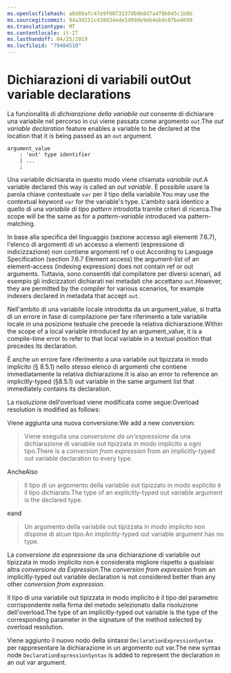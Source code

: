 ```yaml
---
ms.openlocfilehash: a0d80afc47e9f0073237db9b8d7a4f0b045c1b0b
ms.sourcegitcommit: 94a3d151c438d34ede1d99de9eb4ebdc07ba4699
ms.translationtype: MT
ms.contentlocale: it-IT
ms.lasthandoff: 04/25/2019
ms.locfileid: "79484510"
---
```

# <a name="out-variable-declarations"></a><span data-ttu-id="7a1c1-101">Dichiarazioni di variabili out</span><span class="sxs-lookup"><span data-stu-id="7a1c1-101">Out variable declarations</span></span>

<span data-ttu-id="7a1c1-102">La funzionalità di *dichiarazione della variabile out* consente di dichiarare una variabile nel percorso in cui viene passata come argomento `out`.</span><span class="sxs-lookup"><span data-stu-id="7a1c1-102">The *out variable declaration* feature enables a variable to be declared at the location that it is being passed as an `out` argument.</span></span>

```antlr
argument_value
    : 'out' type identifier
    | ...
    ;
```

<span data-ttu-id="7a1c1-103">Una variabile dichiarata in questo modo viene chiamata *variabile out*.</span><span class="sxs-lookup"><span data-stu-id="7a1c1-103">A variable declared this way is called an *out variable*.</span></span> <span data-ttu-id="7a1c1-104">È possibile usare la parola chiave contestuale `var` per il tipo della variabile.</span><span class="sxs-lookup"><span data-stu-id="7a1c1-104">You may use the contextual keyword `var` for the variable's type.</span></span> <span data-ttu-id="7a1c1-105">L'ambito sarà identico a quello di una *variabile di tipo pattern* introdotta tramite criteri di ricerca.</span><span class="sxs-lookup"><span data-stu-id="7a1c1-105">The scope will be the same as for a *pattern-variable* introduced via pattern-matching.</span></span>

<span data-ttu-id="7a1c1-106">In base alla specifica del linguaggio (sezione accesso agli elementi 7.6.7), l'elenco di argomenti di un accesso a elementi (espressione di indicizzazione) non contiene argomenti ref o out.</span><span class="sxs-lookup"><span data-stu-id="7a1c1-106">According to Language Specification (section 7.6.7 Element access) the argument-list of an element-access (indexing expression) does not contain ref or out arguments.</span></span> <span data-ttu-id="7a1c1-107">Tuttavia, sono consentiti dal compilatore per diversi scenari, ad esempio gli indicizzatori dichiarati nei metadati che accettano `out`.</span><span class="sxs-lookup"><span data-stu-id="7a1c1-107">However, they are permitted by the compiler for various scenarios, for example indexers declared in metadata that accept `out`.</span></span>

<span data-ttu-id="7a1c1-108">Nell'ambito di una variabile locale introdotta da un argument_value, si tratta di un errore in fase di compilazione per fare riferimento a tale variabile locale in una posizione testuale che precede la relativa dichiarazione.</span><span class="sxs-lookup"><span data-stu-id="7a1c1-108">Within the scope of a local variable introduced by an argument_value, it is a compile-time error to refer to that local variable in a textual position that precedes its declaration.</span></span>

<span data-ttu-id="7a1c1-109">È anche un errore fare riferimento a una variabile out tipizzata in modo implicito (§ 8.5.1) nello stesso elenco di argomenti che contiene immediatamente la relativa dichiarazione.</span><span class="sxs-lookup"><span data-stu-id="7a1c1-109">It is also an error to reference an implicitly-typed (§8.5.1) out variable in the same argument list that immediately contains its declaration.</span></span>

<span data-ttu-id="7a1c1-110">La risoluzione dell'overload viene modificata come segue:</span><span class="sxs-lookup"><span data-stu-id="7a1c1-110">Overload resolution is modified as follows:</span></span>

<span data-ttu-id="7a1c1-111">Viene aggiunta una nuova conversione:</span><span class="sxs-lookup"><span data-stu-id="7a1c1-111">We add a new conversion:</span></span>

> <span data-ttu-id="7a1c1-112">Viene eseguita una *conversione da un'espressione* da una dichiarazione di variabile out tipizzata in modo implicito a ogni tipo.</span><span class="sxs-lookup"><span data-stu-id="7a1c1-112">There is a *conversion from expression* from an implicitly-typed out variable declaration to every type.</span></span>

<span data-ttu-id="7a1c1-113">Anche</span><span class="sxs-lookup"><span data-stu-id="7a1c1-113">Also</span></span>

> <span data-ttu-id="7a1c1-114">Il tipo di un argomento della variabile out tipizzato in modo esplicito è il tipo dichiarato.</span><span class="sxs-lookup"><span data-stu-id="7a1c1-114">The type of an explicitly-typed out variable argument is the declared type.</span></span>

<span data-ttu-id="7a1c1-115">e</span><span class="sxs-lookup"><span data-stu-id="7a1c1-115">and</span></span>

> <span data-ttu-id="7a1c1-116">Un argomento della variabile out tipizzata in modo implicito non dispone di alcun tipo.</span><span class="sxs-lookup"><span data-stu-id="7a1c1-116">An implicitly-typed out variable argument has no type.</span></span>

<span data-ttu-id="7a1c1-117">La *conversione da espressione* da una dichiarazione di variabile out tipizzata in modo implicito non è considerata migliore rispetto a qualsiasi altra *conversione da Expression*.</span><span class="sxs-lookup"><span data-stu-id="7a1c1-117">The *conversion from expression* from an implicitly-typed out variable declaration is not considered better than any other *conversion from expression*.</span></span>

<span data-ttu-id="7a1c1-118">Il tipo di una variabile out tipizzata in modo implicito è il tipo del parametro corrispondente nella firma del metodo selezionato dalla risoluzione dell'overload.</span><span class="sxs-lookup"><span data-stu-id="7a1c1-118">The type of an implicitly-typed out variable is the type of the corresponding parameter in the signature of the method selected by overload resolution.</span></span>

<span data-ttu-id="7a1c1-119">Viene aggiunto il nuovo nodo della sintassi `DeclarationExpressionSyntax` per rappresentare la dichiarazione in un argomento out var.</span><span class="sxs-lookup"><span data-stu-id="7a1c1-119">The new syntax node `DeclarationExpressionSyntax` is added to represent the declaration in an out var argument.</span></span>
